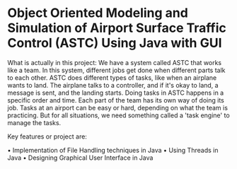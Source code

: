 # Object Oriented Modeling and Simulation of Airport Surface Traffic Control (ASTC) Using Java with GUI

What is actually in this project:
We have a system called ASTC that works like a team. In this system, different jobs get done
when different parts talk to each other. ASTC does different types of tasks, like when an airplane
wants to land. The airplane talks to a controller, and if it's okay to land, a message is sent, and
the landing starts. Doing tasks in ASTC happens in a specific order and time. Each part of the
team has its own way of doing its job. Tasks at an airport can be easy or hard, depending on what
the team is practicing. But for all situations, we need something called a 'task engine' to manage
the tasks.

Key features or project are:

• Implementation of File Handling techniques in Java
• Using Threads in Java
• Designing Graphical User Interface in Java
